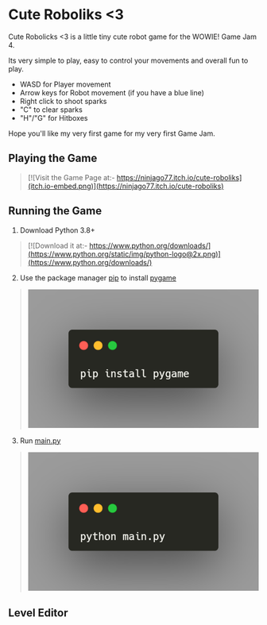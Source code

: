 # Cute Roboliks &lt;3
Cute Robolicks &lt;3 is a little tiny cute robot game for the WOWIE! Game Jam 4.

Its very simple to play, easy to control your movements and overall fun to play.

 - WASD for Player movement
 - Arrow keys for Robot movement (if you have a blue line)
 - Right click to shoot sparks
 - "C" to clear sparks
 - "H"/"G" for Hitboxes

Hope you'll like my very first game for my very first Game Jam.
## Playing the Game
>[![Visit the Game Page at:- https://ninjago77.itch.io/cute-roboliks](itch.io-embed.png)](https://ninjago77.itch.io/cute-roboliks)
## Running the Game
1. Download Python 3.8+
>[![Download it at:- https://www.python.org/downloads/](https://www.python.org/static/img/python-logo@2x.png)](https://www.python.org/downloads/)
2. Use the package manager [pip](https://pip.pypa.io/en/stable/) to install [pygame](https://pypi.org/project/pygame/)
>[![```pip install pygame```](carbon.png)](https://pypi.org/project/pygame/)
3. Run [main.py](https://github.com/Ninjago77/cute-roboliks/blob/main/main.py)
>[![```python main.py```](carbon2.png)](https://github.com/Ninjago77/cute-roboliks/blob/main/main.py)
## Level Editor
